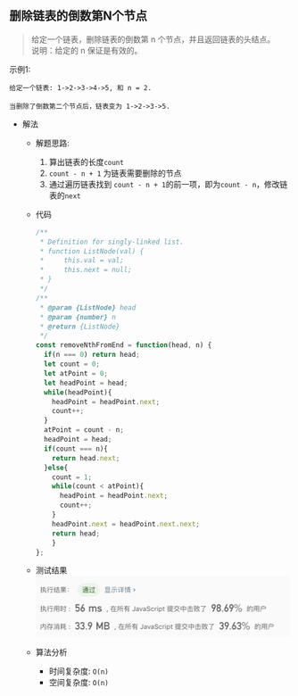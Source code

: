 ## 删除链表的倒数第N个节点

> 给定一个链表，删除链表的倒数第 n 个节点，并且返回链表的头结点。<br/>
> 说明：给定的 n 保证是有效的。

示例1:
```text
给定一个链表: 1->2->3->4->5, 和 n = 2.

当删除了倒数第二个节点后，链表变为 1->2->3->5.
```

- 解法
  - 解题思路: 
    1. 算出链表的长度`count`
    2. `count - n + 1` 为链表需要删除的节点
    3. 通过遍历链表找到 `count - n + 1`的前一项，即为`count - n`，修改链表的`next`
    
  - 代码
    ```javascript
    /**
     * Definition for singly-linked list.
     * function ListNode(val) {
     *     this.val = val;
     *     this.next = null;
     * }
     */
    /**
     * @param {ListNode} head
     * @param {number} n
     * @return {ListNode}
     */
    const removeNthFromEnd = function(head, n) {
      if(n === 0) return head;
      let count = 0;
      let atPoint = 0;
      let headPoint = head;
      while(headPoint){
        headPoint = headPoint.next;
        count++;
      }
      atPoint = count - n;
      headPoint = head;
      if(count === n){
        return head.next;
      }else{
        count = 1;
        while(count < atPoint){
          headPoint = headPoint.next;
          count++;
        }
        headPoint.next = headPoint.next.next;
        return head;
        }
    };
    ```
    
  - 测试结果
  ![](result19-1.jpg)
  
  - 算法分析
    - 时间复杂度: `O(n)`
    - 空间复杂度: `O(n)`